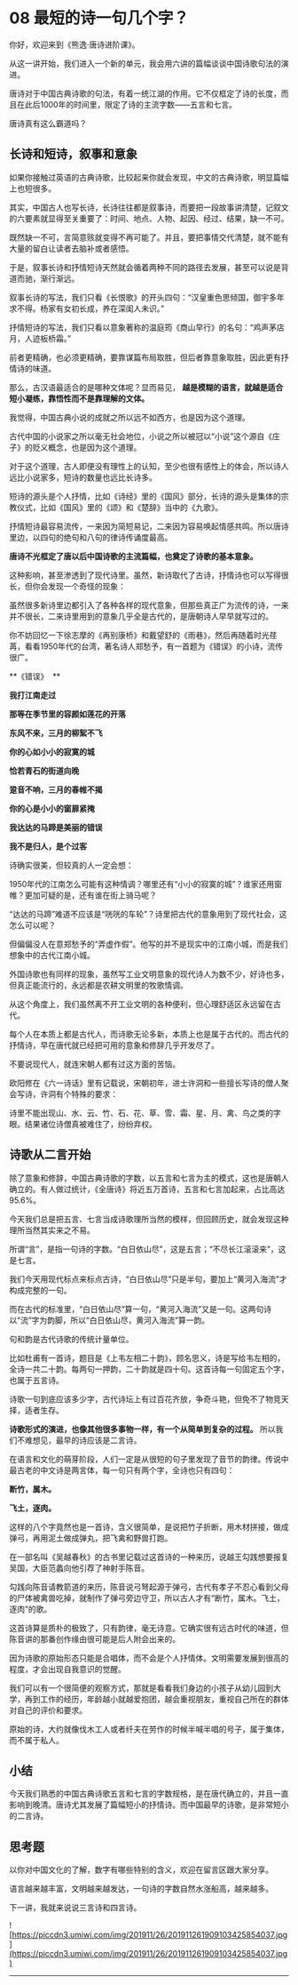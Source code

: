 # 08 最短的诗一句几个字？

你好，欢迎来到《熊逸·唐诗进阶课》。

从这一讲开始，我们进入一个新的单元，我会用六讲的篇幅谈谈中国诗歌句法的演进。

唐诗对于中国古典诗歌的句法，有着一统江湖的作用。它不仅框定了诗的长度，而且在此后1000年的时间里，限定了诗的主流字数——五言和七言。

唐诗真有这么霸道吗？

## 长诗和短诗，叙事和意象

如果你接触过英语的古典诗歌，比较起来你就会发现，中文的古典诗歌，明显篇幅上也短很多。

其实，中国古人也写长诗，长诗往往都是叙事诗，而要把一段故事讲清楚，记叙文的六要素就显得至关重要了：时间、地点、人物、起因、经过、结果，缺一不可。

既然缺一不可，言简意赅就变得不再可能了。并且，要把事情交代清楚，就不能有大量的留白让读者去脑补或者感悟。

于是，叙事长诗和抒情短诗天然就会循着两种不同的路径去发展，甚至可以说是背道而驰，渐行渐远。

叙事长诗的写法，我们只看《长恨歌》的开头四句：“汉皇重色思倾国，御宇多年求不得。杨家有女初长成，养在深闺人未识。”

抒情短诗的写法，我们只看以意象著称的温庭筠《商山早行》的名句：“鸡声茅店月，人迹板桥霜。”

前者更精确，也必须更精确，要靠谋篇布局取胜，但后者靠意象取胜，因此更有抒情诗的味道。

那么，古汉语最适合的是哪种文体呢？显而易见， **越是模糊的语言，就越是适合短小凝练，靠悟性而不是靠理解的文体。**

我觉得，中国古典小说的成就之所以远不如西方，也是因为这个道理。

古代中国的小说家之所以毫无社会地位，小说之所以被冠以“小说”这个源自《庄子》的贬义概念，也是因为这个道理。

对于这个道理，古人即便没有理性上的认知，至少也很有感性上的体会，所以诗人远比小说家多，短诗的数量也远比长诗多。

短诗的源头是个人抒情，比如《诗经》里的《国风》部分，长诗的源头是集体的宗教仪式，比如《国风》里的《颂》和《楚辞》当中的《九歌》。

抒情短诗最容易流传，一来因为简短易记，二来因为容易唤起情感共鸣。所以唐诗里边，以四句的绝句和八句的律诗传诵度最高。

 **唐诗不光框定了唐以后中国诗歌的主流篇幅，也奠定了诗歌的基本意象。**

这种影响，甚至渗透到了现代诗里。虽然，新诗取代了古诗，抒情诗也可以写得很长，但你会发现一个奇怪的现象：

虽然很多新诗里边都引入了各种各样的现代意象，但那些真正广为流传的诗，一来并不很长，二来诗里用到的意象几乎全是古代的，是唐朝诗人早早就写过的。

你不妨回忆一下徐志摩的《再别康桥》和戴望舒的《雨巷》，然后再随着时光荏苒，看看1950年代的台湾，著名诗人郑愁予，有一首题为《错误》的小诗，流传很广。

 **《错误》  **

 **我打江南走过**

 **那等在季节里的容颜如莲花的开落**

 **东风不来，三月的柳絮不飞**

 **你的心如小小的寂寞的城**

 **恰若青石的街道向晚**

 **跫音不响，三月的春帷不揭**

 **你的心是小小的窗扉紧掩** 

 **我达达的马蹄是美丽的错误**

 **我不是归人，是个过客**

诗确实很美，但较真的人一定会想：

1950年代的江南怎么可能有这种情调？哪里还有“小小的寂寞的城”？谁家还用窗帷？更加可疑的是，还有谁在街上骑马呢？

“达达的马蹄”难道不应该是“咣咣的车轮”？诗里把古代的意象用到了现代社会，这怎么可以呢？

但偏偏没人在意郑愁予的“弄虚作假”。他写的并不是现实中的江南小城，而是我们想象中的古代江南小城。

外国诗歌也有同样的现象，虽然写工业文明意象的现代诗人为数不少，好诗也多，但真正能流行的，永远都是农耕文明里的牧歌情调。

从这个角度上，我们虽然离不开工业文明的各种便利，但心理舒适区永远留在古代。

每个人在本质上都是古代人，而诗歌无论多新，本质上也是属于古代的。而古代的抒情诗，早在唐代就已经把可用的意象和修辞几乎开发尽了。

不要说现代人，就连宋朝人都有过这方面的苦恼。

欧阳修在《六一诗话》里有记载说，宋朝初年，进士许洞和一些擅长写诗的僧人聚会写诗，许洞有个特殊的要求：

诗里不能出现山、水、云、竹、石、花、草、雪、霜、星、月、禽、鸟之类的字眼。结果诸位诗僧真被难住了，纷纷弃权。

## 诗歌从二言开始

除了意象和修辞，中国古典诗歌的字数，以五言和七言为主的模式，这也是唐朝人确立的。有人做过统计，《全唐诗》将近五万首诗，五言和七言加起来，占比高达95.6%。

今天我们总是把五言、七言当成诗歌理所当然的模样，但回顾历史，就会发现这种理所当然其实来之不易。

所谓“言”，是指一句诗的字数。“白日依山尽”，这是五言；“不尽长江滚滚来”，这是七言。

我们今天用现代标点来标点古诗，“白日依山尽”只是半句，要加上“黄河入海流”才构成完整的一句。

而在古代的标准里，“白日依山尽”算一句，“黄河入海流”又是一句。这两句诗以“流”字为韵脚，所以“白日依山尽，黄河入海流”算一韵。

句和韵是古代诗歌的传统计量单位。

比如杜甫有一首诗，题目是《上韦左相二十韵》，顾名思义，诗是写给韦左相的，全诗一共二十韵。每两句一押韵，二十韵就是四十句。这首诗每一句固定五个字，也属于五言诗。

诗歌一句到底应该多少字，古代诗坛上有过百花齐放，争奇斗艳，但免不了物竞天择，适者生存。

 **诗歌形式的演进，也像其他很多事物一样，有一个从简单到复杂的过程。** 所以我们不难想见，最早的诗应该是二言诗。

在语言和文化的萌芽阶段，人们一定是从很短的句子里发现了音节的韵律。传说中最古老的中文诗是两言体，每一句只有两个字，全诗也只有四句：

 **断竹，属木。**

 **飞土，逐肉。**

这样的八个字竟然也是一首诗，含义很简单，是说把竹子折断，用木材拼接，做成弹弓，再用泥土做成弹丸，把飞禽和野兽打跑。

在一部名叫《吴越春秋》的古书里记载过这首诗的一种来历，说越王勾践想要报复吴国，大臣范蠡向他引荐了神射手陈音。

勾践向陈音请教箭道的来历，陈音说弓弩起源于弹弓，古代有孝子不忍心看到父母的尸体被禽兽吃掉，就制作了弹弓旁边守卫，所以古人才有“断竹，属木。飞土，逐肉”的歌。

这首诗算是质朴的极致了，只有韵律，毫无诗意。它确实很有远古时代的味道，但陈音讲的那番创作缘由很可能是后人附会出来的。

因为诗歌的原始形态只能是合唱体，而不会是个人抒情体。文明需要发展到很高的程度，才会出现自我意识的觉醒。

我们可以有一个很简便的观察方式，那就是看看我们身边的小孩子从幼儿园到大学，再到工作的经历，年龄越小就越爱抱团，越会重视朋友，重视自己所在的群体对自己的评价和要求。

原始的诗，大约就像伐木工人或者纤夫在劳作的时候半喊半唱的号子，属于集体，而不属于私人。

## 小结

今天我们熟悉的中国古典诗歌五言和七言的字数规格，是在唐代确立的，并且一直影响到晚清。唐诗尤其发展了篇幅短小的抒情诗。而中国最早的诗歌，是非常短小的二言诗。

## 思考题

以你对中国文化的了解，数字有哪些特别的含义，欢迎在留言区跟大家分享。

语言越来越丰富，文明越来越发达，一句诗的字数自然水涨船高，越来越多。

下一讲，我就来说说三言诗和四言诗。

![https://piccdn3.umiwi.com/img/201911/26/201911261909103425854037.jpg](https://piccdn3.umiwi.com/img/201911/26/201911261909103425854037.jpg)

---
